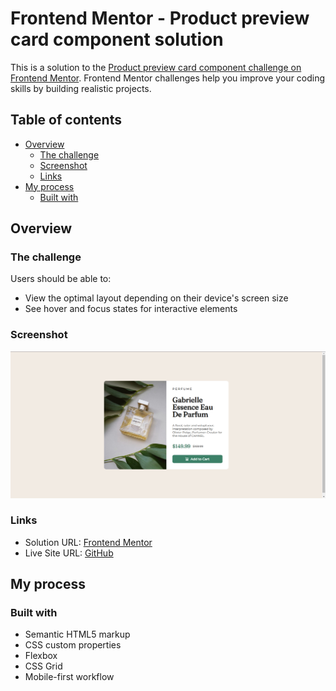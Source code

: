 # Frontend Mentor - Product preview card component solution

This is a solution to the [Product preview card component challenge on Frontend Mentor](https://www.frontendmentor.io/challenges/product-preview-card-component-GO7UmttRfa). Frontend Mentor challenges help you improve your coding skills by building realistic projects. 

## Table of contents

- [Overview](#overview)
  - [The challenge](#the-challenge)
  - [Screenshot](#screenshot)
  - [Links](#links)
- [My process](#my-process)
  - [Built with](#built-with)


## Overview

### The challenge

Users should be able to:

- View the optimal layout depending on their device's screen size
- See hover and focus states for interactive elements

### Screenshot

![](./screenshot.png)


### Links

- Solution URL: [Frontend Mentor](https://www.frontendmentor.io/solutions/productpreviewcardcomponent-prQDowA6Ji)
- Live Site URL: [GitHub](https://shaikkhaleelahmad.github.io/FrontendMentor-Challenge---Product-preview-card-component/)

## My process

### Built with

- Semantic HTML5 markup
- CSS custom properties
- Flexbox
- CSS Grid
- Mobile-first workflow
